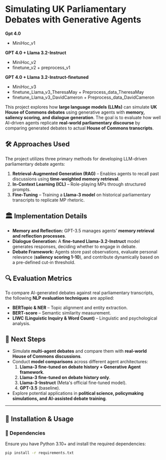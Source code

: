 # Simulating UK Parliamentary Debates with Generative Agents

**Gpt 4.0**
- MiniHoc_v1
  
**GPT 4.0 + Llama 3.2-Instruct**
- MiniHoc_v2
- finetune_v2 + preprocess_v1

**GPT 4.0 + Llama 3.2-Instruct-finetuned**
- MiniHoc_v3
- finetune_Llama_v3_TheresaMay + Preprocess_data_TheresaMay
- finetune_Llama_v3_DavidCameron + Preprocess_data_DavidCameron

This project explores how **large language models (LLMs)** can simulate **UK House of Commons debates** using generative agents with **memory, saliency scoring, and dialogue generation**. The goal is to evaluate how well AI-driven agents replicate **real-world parliamentary discourse** by comparing generated debates to actual **House of Commons transcripts**.

## 🛠️ Approaches Used  
The project utilizes three primary methods for developing LLM-driven parliamentary debate agents:

1. **Retrieval-Augmented Generation (RAG)** – Enables agents to recall past discussions using **time-weighted memory retrieval**.  
2. **In-Context Learning (ICL)** – Role-playing MPs through structured prompts.  
3. **Fine-Tuning** – Training a **Llama-3 model** on historical parliamentary transcripts to replicate MP rhetoric.

## 🏛️ Implementation Details  
- **Memory and Reflection:** GPT-3.5 manages agents’ **memory retrieval and reflection processes**.  
- **Dialogue Generation:** A **fine-tuned Llama-3.2-Instruct** model generates responses, deciding whether to engage in debate.  
- **Debate Framework:** Agents store past observations, evaluate personal relevance (**saliency scoring 1-10**), and contribute dynamically based on a pre-defined cut-in threshold.

## 🔍 Evaluation Metrics  
To compare AI-generated debates against real parliamentary transcripts, the following **NLP evaluation techniques** are applied:

- **BERTopic & NER** – Topic alignment and entity extraction.
- **BERT-score** – Semantic similarity measurement.
- **LIWC (Linguistic Inquiry & Word Count)** – Linguistic and psychological analysis.

## 📅 Next Steps  
- Simulate **multi-agent debates** and compare them with **real-world House of Commons discussions**.  
- Conduct **model comparisons** across different agent architectures:
  1. **Llama-3 fine-tuned on debate history + Generative Agent framework**.  
  2. **Llama-3 fine-tuned on debate history only**.  
  3. **Llama-3-Instruct** (Meta's official fine-tuned model).  
  4. **GPT-3.5** (baseline).  
- Explore potential applications in **political science, policymaking simulations, and AI-assisted debate training**.

---

## 🚀 Installation & Usage  
### **🔧 Dependencies**  
Ensure you have Python 3.10+ and install the required dependencies:

```bash
pip install -r requirements.txt
